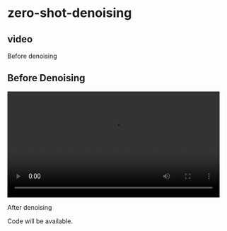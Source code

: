 # zero-shot-denoising

## video
Before denoising
## Before Denoising

<video src="https://github.com/user-attachments/assets/623f0f97-87cc-4dfa-a5b3-592929826021" controls width="480"></video>


After denoising

Code will be available.
